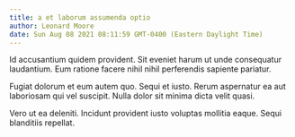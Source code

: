 ```yaml
---
title: a et laborum assumenda optio
author: Leonard Moore
date: Sun Aug 08 2021 08:11:59 GMT-0400 (Eastern Daylight Time)
---
```

Id accusantium quidem provident. Sit eveniet harum ut unde consequatur laudantium. Eum ratione facere nihil nihil perferendis sapiente pariatur.

 Fugiat dolorum et eum autem quo. Sequi et iusto. Rerum aspernatur ea aut laboriosam qui vel suscipit. Nulla dolor sit minima dicta velit quasi.

 Vero ut ea deleniti. Incidunt provident iusto voluptas mollitia eaque. Sequi blanditiis repellat.